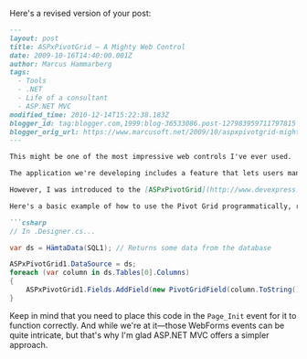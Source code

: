 Here's a revised version of your post:

```markdown
---
layout: post
title: ASPxPivotGrid – A Mighty Web Control
date: 2009-10-16T14:40:00.001Z
author: Marcus Hammarberg
tags:
  - Tools
  - .NET
  - Life of a consultant
  - ASP.NET MVC
modified_time: 2010-12-14T15:22:38.183Z
blogger_id: tag:blogger.com,1999:blog-36533086.post-127983959711797815
blogger_orig_url: https://www.marcusoft.net/2009/10/aspxpivotgrid-mighty-web-control.html
---

This might be one of the most impressive web controls I've ever used.

The application we're developing includes a feature that lets users manipulate columns and rows, similar to Excel's PivotTable functionality. When I first saw this (considering the application was built with older ASP technologies), I was a bit apprehensive as it looked quite complex.

However, I was introduced to the [ASPxPivotGrid](http://www.devexpress.com/Products/NET/Controls/ASP/Pivot_Grid) by [DevExpress](http://www.devexpress.com), and it turned out to be fantastic. This control replicates Excel's pivot functionality almost perfectly with minimal coding. It also supports exporting to PDF, Excel, HTML, CSV, and more.

Here's a basic example of how to use the Pivot Grid programmatically, rather than configuring it at design time:

```csharp
// In .Designer.cs...

var ds = HämtaData(SQL1); // Returns some data from the database

ASPxPivotGrid1.DataSource = ds;
foreach (var column in ds.Tables[0].Columns)
{
    ASPxPivotGrid1.Fields.AddField(new PivotGridField(column.ToString(), PivotArea.FilterArea));
}
```

Keep in mind that you need to place this code in the `Page_Init` event for it to function correctly. And while we're at it—those WebForms events can be quite intricate, but that's why I'm glad ASP.NET MVC offers a simpler approach.